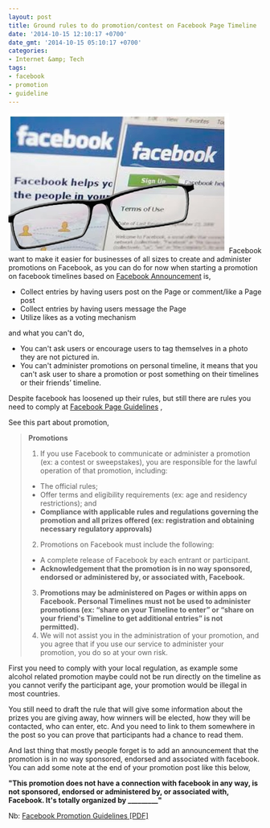 ```yaml
---
layout: post
title: Ground rules to do promotion/contest on Facebook Page Timeline
date: '2014-10-15 12:10:17 +0700'
date_gmt: '2014-10-15 05:10:17 +0700'
categories:
- Internet &amp; Tech
tags:
- facebook
- promotion
- guideline
---
```

[![Facebook-Terms](/images/Facebook-Terms.jpg)](/images/Facebook-Terms.jpg)Facebook want to make it easier for businesses of all sizes to create and administer promotions on Facebook, as you can do for now when starting a promotion on facebook timelines based on [Facebook Announcement](https://www.facebook.com/business/news/page-promotions-terms) is,

- Collect entries by having users post on the Page or comment/like a Page post
- Collect entries by having users message the Page
- Utilize likes as a voting mechanism

and what you can't do,

- You can't ask users or encourage users to tag themselves in a photo they are not pictured in.
- You can't administer promotions on personal timeline, it means that you can't ask user to share a promotion or post something on their timelines or their friends’ timeline.

Despite facebook has loosened up their rules, but still there are rules you need to comply at [Facebook Page Guidelines](https://www.facebook.com/page_guidelines.php) ,

See this part about promotion,

> **Promotions**
> 
> 1. If you use Facebook to communicate or administer a promotion (ex: a contest or sweepstakes), you are responsible for the lawful operation of that promotion, including: 
>   - The official rules;
>   - Offer terms and eligibility requirements (ex: age and residency restrictions); and
>   - **Compliance with applicable rules and regulations governing the promotion and all prizes offered (ex: registration and obtaining necessary regulatory approvals)**
> 2. Promotions on Facebook must include the following: 
>   - A complete release of Facebook by each entrant or participant.
>   - **Acknowledgement that the promotion is in no way sponsored, endorsed or administered by, or associated with, Facebook.**
> 3. **Promotions may be administered on Pages or within apps on Facebook. Personal Timelines must not be used to administer promotions (ex: “share on your Timeline to enter” or “share on your friend's Timeline to get additional entries” is not permitted).**
> 4. We will not assist you in the administration of your promotion, and you agree that if you use our service to administer your promotion, you do so at your own risk.

First you need to comply with your local regulation, as example some alcohol related promotion maybe could not be run directly on the timeline as you cannot verify the participant age, your promotion would be illegal in most countries.

You still need to draft the rule that will give some information about the prizes you are giving away, how winners will be elected, how they will be contacted, who can enter, etc. And you need to link to them somewhere in the post so you can prove that participants had a chance to read them.

And last thing that mostly people forget is to add an announcement that the promotion is in no way sponsored, endorsed and associated with facebook. You can add some note at the end of your promotion post like this below,

**"This promotion does not have a connection with facebook in any way, is not sponsored, endorsed or administered by, or associated with, Facebook. It's totally organized by \_\_\_\_\_\_\_\_\_"**

Nb: [Facebook Promotion Guidelines [PDF]](https://fbcdn-dragon-a.akamaihd.net/hphotos-ak-ash3/851577_158705844322839_2031667568_n.pdf)